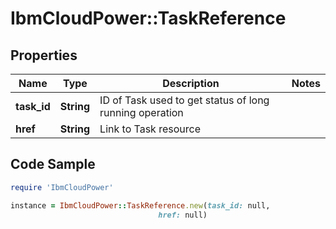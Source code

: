 # IbmCloudPower::TaskReference

## Properties

Name | Type | Description | Notes
------------ | ------------- | ------------- | -------------
**task_id** | **String** | ID of Task used to get status of long running operation | 
**href** | **String** | Link to Task resource | 

## Code Sample

```ruby
require 'IbmCloudPower'

instance = IbmCloudPower::TaskReference.new(task_id: null,
                                 href: null)
```


